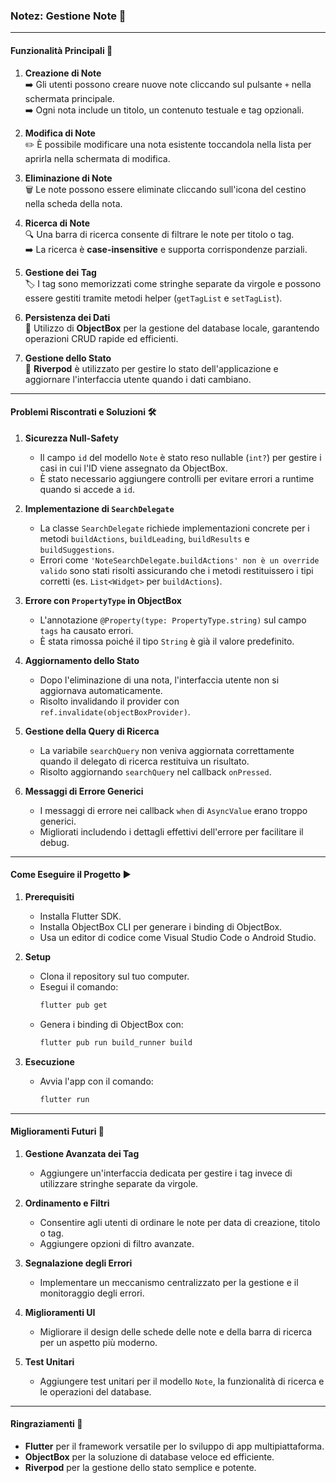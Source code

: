 ### Notez: Gestione Note 📝

---

#### **Funzionalità Principali** 🚀

1. **Creazione di Note**  
   ➡️ Gli utenti possono creare nuove note cliccando sul pulsante `+` nella schermata principale.  
   ➡️ Ogni nota include un titolo, un contenuto testuale e tag opzionali.

2. **Modifica di Note**  
   ✏️ È possibile modificare una nota esistente toccandola nella lista per aprirla nella schermata di modifica.

3. **Eliminazione di Note**  
   🗑️ Le note possono essere eliminate cliccando sull'icona del cestino nella scheda della nota.

4. **Ricerca di Note**  
   🔍 Una barra di ricerca consente di filtrare le note per titolo o tag.  
   ➡️ La ricerca è **case-insensitive** e supporta corrispondenze parziali.

5. **Gestione dei Tag**  
   🏷️ I tag sono memorizzati come stringhe separate da virgole e possono essere gestiti tramite metodi helper (`getTagList` e `setTagList`).

6. **Persistenza dei Dati**  
   💾 Utilizzo di **ObjectBox** per la gestione del database locale, garantendo operazioni CRUD rapide ed efficienti.

7. **Gestione dello Stato**  
   🔄 **Riverpod** è utilizzato per gestire lo stato dell'applicazione e aggiornare l'interfaccia utente quando i dati cambiano.

---

#### **Problemi Riscontrati e Soluzioni** 🛠️

1. **Sicurezza Null-Safety**  
   - Il campo `id` del modello `Note` è stato reso nullable (`int?`) per gestire i casi in cui l'ID viene assegnato da ObjectBox.  
   - È stato necessario aggiungere controlli per evitare errori a runtime quando si accede a `id`.

2. **Implementazione di `SearchDelegate`**  
   - La classe `SearchDelegate` richiede implementazioni concrete per i metodi `buildActions`, `buildLeading`, `buildResults` e `buildSuggestions`.  
   - Errori come `'NoteSearchDelegate.buildActions' non è un override valido` sono stati risolti assicurando che i metodi restituissero i tipi corretti (es. `List<Widget>` per `buildActions`).

3. **Errore con `PropertyType` in ObjectBox**  
   - L'annotazione `@Property(type: PropertyType.string)` sul campo `tags` ha causato errori.  
   - È stata rimossa poiché il tipo `String` è già il valore predefinito.

4. **Aggiornamento dello Stato**  
   - Dopo l'eliminazione di una nota, l'interfaccia utente non si aggiornava automaticamente.  
   - Risolto invalidando il provider con `ref.invalidate(objectBoxProvider)`.

5. **Gestione della Query di Ricerca**  
   - La variabile `searchQuery` non veniva aggiornata correttamente quando il delegato di ricerca restituiva un risultato.  
   - Risolto aggiornando `searchQuery` nel callback `onPressed`.

6. **Messaggi di Errore Generici**  
   - I messaggi di errore nei callback `when` di `AsyncValue` erano troppo generici.  
   - Migliorati includendo i dettagli effettivi dell'errore per facilitare il debug.

---

#### **Come Eseguire il Progetto** ▶️

1. **Prerequisiti**  
   - Installa Flutter SDK.  
   - Installa ObjectBox CLI per generare i binding di ObjectBox.  
   - Usa un editor di codice come Visual Studio Code o Android Studio.

2. **Setup**  
   - Clona il repository sul tuo computer.  
   - Esegui il comando:
     ```bash
     flutter pub get
     ```
   - Genera i binding di ObjectBox con:
     ```bash
     flutter pub run build_runner build
     ```

3. **Esecuzione**  
   - Avvia l'app con il comando:
     ```bash
     flutter run
     ```

---

#### **Miglioramenti Futuri** 🌟

1. **Gestione Avanzata dei Tag**  
   - Aggiungere un'interfaccia dedicata per gestire i tag invece di utilizzare stringhe separate da virgole.

2. **Ordinamento e Filtri**  
   - Consentire agli utenti di ordinare le note per data di creazione, titolo o tag.  
   - Aggiungere opzioni di filtro avanzate.

3. **Segnalazione degli Errori**  
   - Implementare un meccanismo centralizzato per la gestione e il monitoraggio degli errori.

4. **Miglioramenti UI**  
   - Migliorare il design delle schede delle note e della barra di ricerca per un aspetto più moderno.

5. **Test Unitari**  
   - Aggiungere test unitari per il modello `Note`, la funzionalità di ricerca e le operazioni del database.

---

#### **Ringraziamenti** 🙌
- **Flutter** per il framework versatile per lo sviluppo di app multipiattaforma.  
- **ObjectBox** per la soluzione di database veloce ed efficiente.  
- **Riverpod** per la gestione dello stato semplice e potente.
